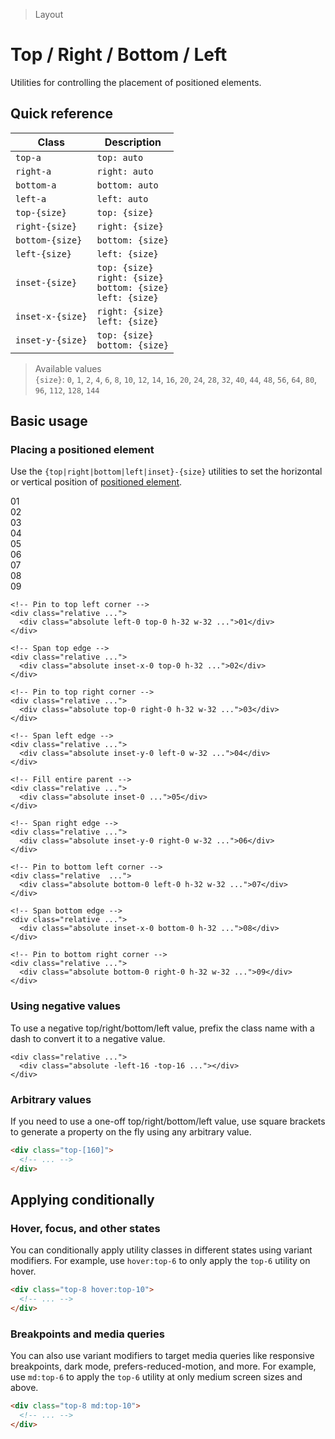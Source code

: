 > Layout

# Top / Right / Bottom / Left

Utilities for controlling the placement of positioned elements.

## Quick reference

| Class            | Description                                                            |
|------------------|------------------------------------------------------------------------|
| `top-a`          | `top: auto`                                                            |
| `right-a`        | `right: auto`                                                          |
| `bottom-a`       | `bottom: auto`                                                         |
| `left-a`         | `left: auto`                                                           |
| `top-{size}`     | `top: {size}`                                                          |
| `right-{size}`   | `right: {size}`                                                        |
| `bottom-{size}`  | `bottom: {size}`                                                       |
| `left-{size}`    | `left: {size}`                                                         |
| `inset-{size}`   | `top: {size}`<br>`right: {size}`<br>`bottom: {size}`<br>`left: {size}` |
| `inset-x-{size}` | `right: {size}`<br>`left: {size}`                                      |
| `inset-y-{size}` | `top: {size}`<br>`bottom: {size}`                                      |

<!--
 !TODO: Does this thing support: Full?, Fractions? other?
-->

> Available values <br />
> `{size}`: `0`, `1`, `2`, `4`, `6`, `8`, `10`, `12`, `14`, `16`, `20`, `24`, `28`, `32`, `40`, `44`, `48`, `56`, `64`, `80`, `96`, `112`, `128`, `144` <br />

## Basic usage

### Placing a positioned element
Use the `{top|right|bottom|left|inset}-{size}` utilities to set the horizontal or vertical position of [positioned element](/css/position).

<example-container>
  <div class="grid grid-cols-3 gap-16">
    <div class="relative ex-bg--striped ex-bg--purple aspect-2/1 rounded-8">
      <div class="absolute left-0 top-0 h-32 w-32 ex-box rounded-8 pd-bg-violet-600">01</div>
    </div>
    <div class="relative ex-bg--striped ex-bg--purple aspect-2/1 rounded-8">
      <div class="absolute top-0 inset-x-0 h-32 ex-box rounded-8 pd-bg-violet-600">02</div>
    </div>
    <div class="relative ex-bg--striped ex-bg--purple aspect-2/1 rounded-8">
      <div class="absolute right-0 left-a top-0 h-32 w-32 ex-box rounded-8 pd-bg-violet-600">03</div>
    </div>
    <div class="relative ex-bg--striped ex-bg--purple aspect-2/1 rounded-8">
      <div class="absolute left-0 top-0 bottom-0 w-32 ex-box rounded-8 pd-bg-violet-600">04</div>
    </div>
    <div class="relative ex-bg--striped ex-bg--purple aspect-2/1 rounded-8">
      <div class="absolute inset-0 ex-box rounded-8 pd-bg-violet-600">05</div>
    </div>
    <div class="relative ex-bg--striped ex-bg--purple aspect-2/1 rounded-8">
      <div class="absolute right-0 left-a inset-y-0 w-32 ex-box rounded-8 pd-bg-violet-600">06</div>
    </div>
    <div class="relative ex-bg--striped ex-bg--purple aspect-2/1 rounded-8">
      <div class="absolute left-0 bottom-0 h-32 top-a w-32 ex-box rounded-8 pd-bg-violet-600">07</div>
    </div>
    <div class="relative ex-bg--striped ex-bg--purple aspect-2/1 rounded-8">
      <div class="absolute inset-x-0 bottom-0 top-a h-32 ex-box rounded-8 pd-bg-violet-600">08</div>
    </div>
    <div class="relative ex-bg--striped ex-bg--purple aspect-2/1 rounded-8">
      <div class="absolute right-0 bottom-0 left-a top-a h-32 w-32 ex-box rounded-8 pd-bg-violet-600">09</div>
    </div>
  </div>
</example-container>

```html{3,8,13,18,23,28,33,38,43}
<!-- Pin to top left corner -->
<div class="relative ...">
  <div class="absolute left-0 top-0 h-32 w-32 ...">01</div>
</div>

<!-- Span top edge -->
<div class="relative ...">
  <div class="absolute inset-x-0 top-0 h-32 ...">02</div>
</div>

<!-- Pin to top right corner -->
<div class="relative ...">
  <div class="absolute top-0 right-0 h-32 w-32 ...">03</div>
</div>

<!-- Span left edge -->
<div class="relative ...">
  <div class="absolute inset-y-0 left-0 w-32 ...">04</div>
</div>

<!-- Fill entire parent -->
<div class="relative ...">
  <div class="absolute inset-0 ...">05</div>
</div>

<!-- Span right edge -->
<div class="relative ...">
  <div class="absolute inset-y-0 right-0 w-32 ...">06</div>
</div>

<!-- Pin to bottom left corner -->
<div class="relative  ...">
  <div class="absolute bottom-0 left-0 h-32 w-32 ...">07</div>
</div>

<!-- Span bottom edge -->
<div class="relative ...">
  <div class="absolute inset-x-0 bottom-0 h-32 ...">08</div>
</div>

<!-- Pin to bottom right corner -->
<div class="relative ...">
  <div class="absolute bottom-0 right-0 h-32 w-32 ...">09</div>
</div>
```

### Using negative values
To use a negative top/right/bottom/left value, prefix the class name with a dash to convert it to a negative value.

<example-container>
  <div class="ex-bg--striped ex-bg--indigo relative rounded-8 max-w-144 h-96 mx-auto">
    <div class="ex-box rounded-8 absolute -left-16 -top-16 h-64 w-64 pd-bg-indigo-600"> </div>
  </div>
</example-container>

```html{2}
<div class="relative ...">
  <div class="absolute -left-16 -top-16 ..."></div>
</div>
```

### Arbitrary values
If you need to use a one-off top/right/bottom/left value, use square brackets to generate a property on the fly using any arbitrary value.

```html
<div class="top-[160]">
  <!-- ... -->
</div>
```

## Applying conditionally

### Hover, focus, and other states
You can conditionally apply utility classes in different states using variant modifiers. For example, use `hover:top-6` to only apply the `top-6` utility on hover.

```html
<div class="top-8 hover:top-10">
  <!-- ... -->
</div>
```

### Breakpoints and media queries
You can also use variant modifiers to target media queries like responsive breakpoints, dark mode, prefers-reduced-motion, and more. For example, use `md:top-6` to apply the `top-6` utility at only medium screen sizes and above.

```html
<div class="top-8 md:top-10">
  <!-- ... -->
</div>
```
